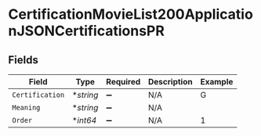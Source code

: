 # CertificationMovieList200ApplicationJSONCertificationsPR


## Fields

| Field              | Type               | Required           | Description        | Example            |
| ------------------ | ------------------ | ------------------ | ------------------ | ------------------ |
| `Certification`    | **string*          | :heavy_minus_sign: | N/A                | G                  |
| `Meaning`          | **string*          | :heavy_minus_sign: | N/A                |                    |
| `Order`            | **int64*           | :heavy_minus_sign: | N/A                | 1                  |
